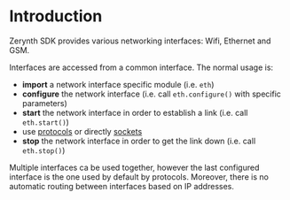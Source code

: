 # Introduction

Zerynth SDK provides various networking interfaces: Wifi, Ethernet and GSM.

Interfaces are accessed from a common interface. The normal usage is:

* **import** a network interface specific module (i.e. `eth`)
* **configure** the network interface (i.e. call `eth.configure()` with specific parameters)
* **start** the network interface in order to establish a link (i.e. call `eth.start()`)
* use [protocols](../protocols/index.md) or directly [sockets](sockets.md)
* **stop** the network interface in order to get the link down (i.e. call `eth.stop()`)


Multiple interfaces ca be used together, however the last configured interface is the one used by default
by protocols. Moreover, there is no automatic routing between interfaces based on IP addresses.
